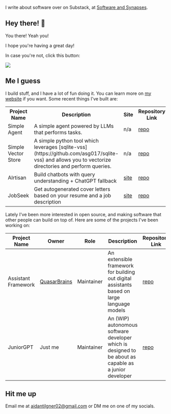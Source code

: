 I write about software over on Substack, at [Software and Synapses](https://softwareandsynapses.substack.com/).

## Hey there! 👋
You there! Yeah you!

I hope you're having a great day!

In case you're not, click this button:

<a href="https://youtu.be/SLEBlJ9DTAI">
  <img src="https://www.aidantilgner.dev/assets/images/github/fun-stuff/happiness-button.svg" />
</a>

## Me I guess
I build stuff, and I have a lot of fun doing it. You can learn more on [my website](https://www.aidantilgner.dev/projects) if you want. Some recent things I've built are:

<table>
  <tr>
    <th>Project Name</th>
    <th>Description</th>
    <th>Site</th>
    <th>Repository Link</th>
  </tr>
  <tr>
    <td>Simple Agent</td>
    <td>A simple agent powered by LLMs that performs tasks.</td>
    <td>n/a</td>
    <td><a href="https://github.com/AidanTilgner/Simple-Agent">repo</a></td>
  </tr>
  <tr>
    <td>Simple Vector Store</td>
    <td>A simple python tool which leverages [sqlite-vss](https://github.com/asg017/sqlite-vss) and allows you to vectorize directories and perform queries.</td>
    <td>n/a</td>
    <td><a href="https://github.com/AidanTilgner/Simple-Vector-Store">repo</a></td>
  </tr>
  <tr>
    <td>AIrtisan</td>
    <td>Build chatbots with query understanding + ChatGPT fallback</td>
    <td><a href="https://airtisan.app/">site</a></td>
    <td><a href="https://github.com/AidanTilgner/AIrtisan">repo</a></td>
  </tr>
  <tr>
    <td>JobSeek</td>
    <td>Get autogenerated cover letters based on your resume and a job description</td>
    <td><a href="https://jobseek.aidantilgner.dev/">site</a></td>
    <td><a href="https://github.com/AidanTilgner/JobSeek">repo</a></td>
  </tr>
</table>


Lately I've been more interested in open source, and making software that other people can build on top of. Here are some of the projects I've been working on:

<table>
  <thead>
    <tr>
      <th>Project Name</th>
      <th>Owner</th>
      <th>Role</th>
      <th>Description</th>
      <th>Repository Link</th>
    </tr>
  </thead>
  <tbody>
    <tr>
      <td>Assistant Framework</td>
      <td><a href="https://github.com/QuasarBrains">QuasarBrains</a></td>
      <td>Maintainer</td>
      <td>An extensible framework for building out digital assistants based on large language models</td>
      <td><a href="https://github.com/QuasarBrains/Assistant">repo</a></td>
    </tr>
    <tr>
      <td>JuniorGPT</td>
      <td>Just me</td>
      <td>Maintainer</td>
      <td>An (WIP) autonomous software developer which is designed to be about as capable as a junior developer</td>
      <td><a href="https://github.com/QuasarBrains/Developer">repo</a></td>
    </tr>
  </tbody>
</table>

## Hit me up
Email me at [aidantilgner02@gmail.com](mailto:aidantilgner02@gmail.com) or DM me on one of my socials.
